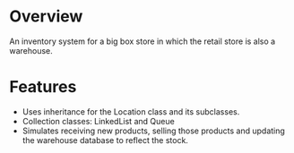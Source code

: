 # Overview 
An inventory system for a big box store in which the retail store is also a warehouse. 
# Features
- Uses inheritance for the Location class and its subclasses. 
- Collection classes: LinkedList and Queue
- Simulates receiving new products, selling those products and updating the warehouse database to reflect the stock.
